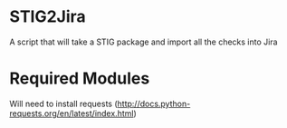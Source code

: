 STIG2Jira
=========

A script that will take a STIG package and import all the checks into Jira

Required Modules
================
Will need to install requests (http://docs.python-requests.org/en/latest/index.html)

